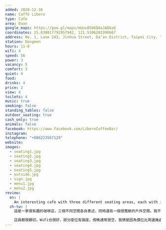 ```yaml
---
added: 2020-12-16
name: Caffè Libero
type: Cafe
area: Daan
google_maps: https://goo.gl/maps/mUux8Sb6QdaJAQGx6
coordinates: 25.030017792957942, 121.5306203390667
address: No. 1, Lane 243, Jinhua Street, Da’an District, Taipei City, Taiwan 106
station: Dongmen
hours: 11-0
wifi: 4
speed: 56
power: 3
vacancy: 5
comfort: 3
quiet: 4
food: 
drinks: 4
price: 2
view: 4
toilets: 4
music: true
smoking: false
standing_tables: false
outdoor_seating: true
cash_only: true
animals: false
facebook: https://www.facebook.com/LiberoCoffeeBar/
instagram: 
telephone: "+886223567129"
website: 
images:
  - seating1.jpg
  - seating2.jpg
  - seating3.jpg
  - seating4.jpg
  - seating5.jpg
  - outside.jpg
  - sign.jpg
  - menu1.jpg
  - menu2.jpg
review:
  en: |
    An interesting cafe with three different seating areas, each with its own style. There's a large outdoor seating area as well. I'm not quite sure if this is a bar, restaurant, cafe, or maybe all three! The "lounge" room looks really cool, but it's not very suitable for working. The staff is friendly, there's good WiFi, and power outlets at some seats. It was almost empty during the late afternoon on a weekday, perhaps because the prices are quite high (200+ for a small drink) compared to some other cafes nearby.
  zh-tw: |
    這是一家很有趣的咖啡店，三個不同空間各自表述，同時還有一個很寬敞的戶外空間。我不太確定這裡到底是Bar、餐廳，還是咖啡店，也許都算吧？其中的「Lounge」空間實在太帥了，儘管不太適合用來工作。

    店員都很親切，WiFi也很好，部分座位有插座，傍晚通常很空，我猜是因為價位比周邊幾處高的關係，但值得一試（200+ for 小杯飲品）
---
```

